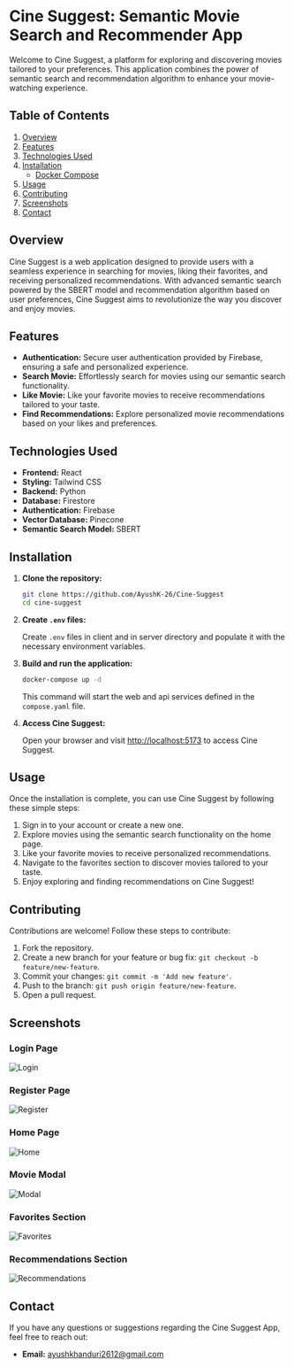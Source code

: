 # Cine Suggest: Semantic Movie Search and Recommender App

Welcome to Cine Suggest, a platform for exploring and discovering movies tailored to your preferences. This application combines the power of semantic search and recommendation algorithm to enhance your movie-watching experience.

## Table of Contents

1. [Overview](#overview)
2. [Features](#features)
3. [Technologies Used](#technologies-used)
4. [Installation](#installation)
    - [Docker Compose](#installation-with-docker-compose)
5. [Usage](#usage)
6. [Contributing](#contributing)
7. [Screenshots](#screenshots)
8. [Contact](#contact)

## Overview

Cine Suggest is a web application designed to provide users with a seamless experience in searching for movies, liking their favorites, and receiving personalized recommendations. With advanced semantic search powered by the SBERT model and recommendation algorithm based on user preferences, Cine Suggest aims to revolutionize the way you discover and enjoy movies.

## Features

- **Authentication:** Secure user authentication provided by Firebase, ensuring a safe and personalized experience.
- **Search Movie:** Effortlessly search for movies using our semantic search functionality.
- **Like Movie:** Like your favorite movies to receive recommendations tailored to your taste.
- **Find Recommendations:** Explore personalized movie recommendations based on your likes and preferences.

## Technologies Used

- **Frontend:** React
- **Styling:** Tailwind CSS
- **Backend:** Python
- **Database:** Firestore
- **Authentication:** Firebase
- **Vector Database:** Pinecone
- **Semantic Search Model:** SBERT

## Installation

1. **Clone the repository:**

    ```bash
    git clone https://github.com/AyushK-26/Cine-Suggest
    cd cine-suggest
    ```

2. **Create `.env` files:**

    Create `.env` files in client and in server directory and populate it with the necessary environment variables.

3. **Build and run the application:**

    ```bash
    docker-compose up -d
    ```

    This command will start the web and api services defined in the `compose.yaml` file.

4. **Access Cine Suggest:**

    Open your browser and visit [http://localhost:5173](http://localhost:5173) to access Cine Suggest.

## Usage

Once the installation is complete, you can use Cine Suggest by following these simple steps:

1. Sign in to your account or create a new one.
2. Explore movies using the semantic search functionality on the home page.
3. Like your favorite movies to receive personalized recommendations.
4. Navigate to the favorites section to discover movies tailored to your taste.
5. Enjoy exploring and finding recommendations on Cine Suggest!

## Contributing

Contributions are welcome! Follow these steps to contribute:

1. Fork the repository.
2. Create a new branch for your feature or bug fix: `git checkout -b feature/new-feature`.
3. Commit your changes: `git commit -m 'Add new feature'`.
4. Push to the branch: `git push origin feature/new-feature`.
5. Open a pull request.

## Screenshots

### Login Page
![Login](screenshots/login.png)

### Register Page
![Register](screenshots/register.png)

### Home Page
![Home](screenshots/home.png)

### Movie Modal
![Modal](screenshots/modal.png)

### Favorites Section
![Favorites](screenshots/favorites.png)

### Recommendations Section
![Recommendations](screenshots/recommendations.png)

## Contact

If you have any questions or suggestions regarding the Cine Suggest App, feel free to reach out:

- **Email:** [ayushkhanduri2612@gmail.com](mailto:ayushkhanduri2612@gmail.com)
